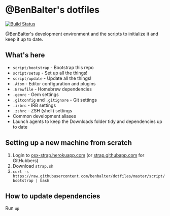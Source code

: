 # @BenBalter's dotfiles

[![Build Status](https://travis-ci.org/benbalter/dotfiles.svg?branch=master)](https://travis-ci.org/benbalter/dotfiles)

@BenBalter's development environment and the scripts to initialize it and keep it up to date.

## What's here

- `script/bootstrap` - Bootstrap this repo
- `script/setup` - Set up all the things!
- `script/update` - Update all the things!
- `.Atom` - Editor configuration and plugins
- `.Brewfile` - Homebrew dependencies
- `.gemrc` - Gem settings
- `.gitconfig` and `.gitignore` - Git settings
- `.irbrc` - IRB settings
- `.zshrc` - ZSH (shell) settings
- Common development aliases
- Launch agents to keep the Downloads folder tidy and dependencies up to date

## Setting up a new machine from scratch

1. Login to [osx-strap.herokuapp.com](https://osx-strap.herokuapp.com/) (or [strap.githubapp.com](https://strap.githubapp.com) for GitHubbers)
2. Download `strap.sh`
3. `curl -s https://raw.githubusercontent.com/benbalter/dotfiles/master/script/bootstrap | bash`

## How to update dependencies

Run `up`
